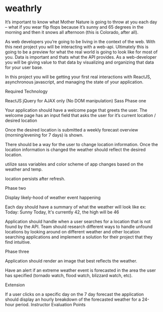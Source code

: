 # weathrly

It’s important to know what Mother Nature is going to throw at you each day – what if you wear flip flops because it’s sunny and 65 degrees in the morning and then it snows all afternoon (this is Colorado, after all).

As web developers you’re going to be living in the context of the web. With this next project you will be interacting with a web-api. Ultimately this is going to be a preview for what the real world is going to look like for most of you. Data is important and thats what the API provides. As a web-developer you will be giving value to that data by visualizing and organizing that data for your user base.

In this project you will be getting your first real interactions with ReactJS, asynchronous javascript, and managing the state of your application.

Required Technology

ReactJS
jQuery for AJAX only (No DOM manipulation)
Sass
Phase one

Your application should have a welcome page that greets the user. The welcome page has an input field that asks the user for it’s current location / desired location

Once the desired location is submitted a weekly forecast overview (morning/evening for 7 days) is shown.

There should be a way for the user to change location information. Once the location information is changed the weather should reflect the desired location.

utilize sass variables and color scheme of app changes based on the weather and temp.

location persists after refresh.

Phase two

Display likely-hood of weather event happening

Each day should have a summary of what the weather will look like ex: Today: Sunny Today, It's currently 42, the high will be 46

Application should handle when a user searches for a location that is not found by the API. Team should research different ways to handle unfound locations by looking around on different weather and other location searching applications and implement a solution for their project that they find intuitive.

Phase three

Application should render an image that best reflects the weather.

Have an alert if an extreme weather event is forecasted in the area the user has specified (tornado watch, flood watch, blizzard watch, etc).

Extension

If a user clicks on a specific day on the 7 day forecast the application should display an hourly breakdown of the forecasted weather for a 24-hour period.
Instructor Evaluation Points

